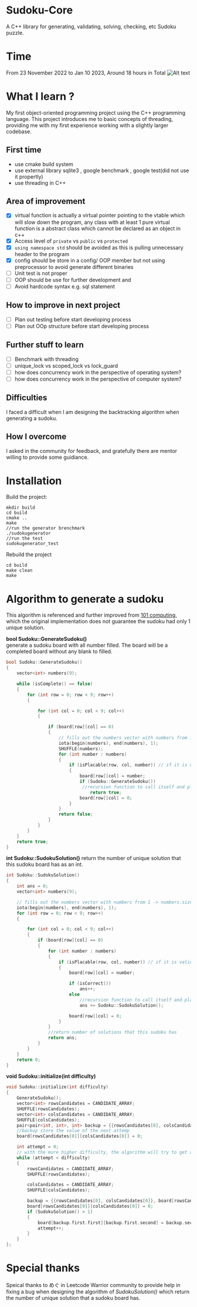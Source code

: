 # Sudoku-Core
A C++ library for generating, validating, solving, checking, etc Sudoku puzzle. 

# Time
From 23 November 2022 to Jan 10 2023, Around 18 hours in Total
![Alt text](time.png)
# What I learn ?

My first object-oriented programming project using the C++ programming language. This project introduces me to basic concepts of threading, providing me with my first experience working with a slightly larger codebase.

## First time
- use cmake build system
- use external library sqlite3 , google benchmark , google test(did not use it propertly)
- use threading in C++

## Area of improvement
- [x] virtual function is actually a virtual pointer pointing to the vtable which will slow down the program, any class with at least 1 pure virtual function is a abstract class which cannot be declared as an object in c++
- [x] Access level of `private` vs `public` vs `protected`
- [x] `using namespace std` should be avoided as this is pulling unnecessary header to the program
- [x] config should be store in a config/ OOP member but not using preprocessor to avoid generate different binaries
- [ ] Unit test is not proper
- [ ] OOP should be use for further development and 
- [ ] Avoid hardcode syntax e.g. sql statement

## How to improve in next project
- [ ] Plan out testing before start developing process
- [ ] Plan out OOp structure before start developing process

## Further stuff to learn
- [ ] Benchmark with threading
- [ ] unique_lock vs scoped_lock vs lock_guard
- [ ] how does concurrency work in the perspective of operating system? 
- [ ] how does concurrency work in the perspective of computer system? 
## Difficulties
I faced a difficult when I am designing the backtracking algorithm when generating a sudoku.
## How I overcome 
I asked in the community for feedback, and gratefully there are mentor willing to provide some guidiance.




























# Installation 
Build the project: 
```
mkdir build
cd build
cmake ..
make
//run the generator brenchmark
./sudokugenerator
//run the test
sudokugenerator_test
```

Rebuild the project
```
cd build
make clean
make
```


# Algorithm to generate a sudoku 
This algorithm is referenced and further improved from [101 computing](https://www.101computing.net/sudoku-generator-algorithm/), which the original implementation does not guarantee the sudoku had only 1 unique solution.

**bool Sudoku::GenerateSudoku()**  
generate a sudoku board with all number filled. The board will be a completed board without any blank to filled.
```cpp
bool Sudoku::GenerateSudoku()
{
	vector<int> numbers(9);

	while (isComplete() == false)
	{
		for (int row = 0; row < 9; row++)
		{

			for (int col = 0; col < 9; col++)
			{

				if (board[row][col] == 0)
				{
					// fills out the numbers vector with numbers from 1 -> numbers.size()
					iota(begin(numbers), end(numbers), 1);
					SHUFFLE(numbers);
					for (int number : numbers)
					{
						if (isPlacable(row, col, number)) // if it is valid to place a number at the location.
						{ 
							board[row][col] = number;
							if (Sudoku::GenerateSudoku())
                             //recursion function to call itself and place further number
								return true;
							board[row][col] = 0;
						}
					}
					return false;
				}
			}
		}
	}
	return true;
}
```
**int Sudoku::SudokuSolution()**
return the number of unique solution that this sudoku board has as an int. 

```cpp
int Sudoku::SudokuSolution()
{
	int ans = 0;
	vector<int> numbers(9);

	// fills out the numbers vector with numbers from 1 -> numbers.size()
	iota(begin(numbers), end(numbers), 1);
	for (int row = 0; row < 9; row++)
	{

		for (int col = 0; col < 9; col++)
		{
			if (board[row][col] == 0)
			{
				for (int number : numbers)
				{
					if (isPlacable(row, col, number)) // if it is valid to place a number at the location.
					{
						board[row][col] = number;

						if (isCorrect())
							ans++;
						else
                            //recursion function to call itself and place further number
							ans += Sudoku::SudokuSolution();

						board[row][col] = 0;
					}
				}
                //return number of solutions that this sudoku has
				return ans;
			}
		}
	}
	return 0;
}
```
**void Sudoku::initialize(int difficulty)** 

```cpp
void Sudoku::initialize(int difficulty)
{
	GenerateSudoku();
	vector<int> rowsCandidates = CANDIDATE_ARRAY;
	SHUFFLE(rowsCandidates);
	vector<int> colsCandidates = CANDIDATE_ARRAY;
	SHUFFLE(colsCandidates);
	pair<pair<int, int>, int> backup = {{rowsCandidates[0], colsCandidates[0]}, board[rowsCandidates[0]][colsCandidates[0]]};
    //backup store the value of the next attemp 
	board[rowsCandidates[0]][colsCandidates[0]] = 0;

	int attempt = 0;
    // with the more higher difficulty, the algorithm will try to get away more number from the board (if the board has less number provided, it is more difficult)
	while (attempt < difficulty)
	{
		rowsCandidates = CANDIDATE_ARRAY;
		SHUFFLE(rowsCandidates);

		colsCandidates = CANDIDATE_ARRAY;
		SHUFFLE(colsCandidates);

		backup = {{rowsCandidates[0], colsCandidates[0]}, board[rowsCandidates[0]][colsCandidates[0]]};
		board[rowsCandidates[0]][colsCandidates[0]] = 0;
		if (SudokuSolution() > 1)
		{
			board[backup.first.first][backup.first.second] = backup.second;
			attempt++;
		}
	}
};
```
# Special thanks

Speical thanks to めぐ in Leetcode Warrior community to provide help in fixing a bug when designing the algorithm of *SudokuSolution()* which return the number of unique solution that a sudoku board has.



